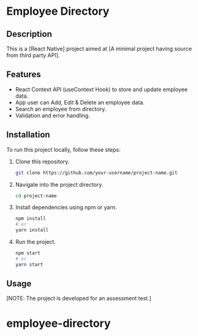 # Employee Directory

## Description
This is a [React Native] project aimed at [A minimal project having source from third party API]. 

## Features
- React Context API (useContext Hook) to store and update employee data.
- App user can Add, Edit & Delete an employee data.
- Search an employee from directory.
- Validation and error handling.

## Installation
To run this project locally, follow these steps:

1. Clone this repository.
   ```bash
   git clone https://github.com/your-username/project-name.git
   ```

2. Navigate into the project directory.
   ```bash
   cd project-name
   ```

3. Install dependencies using npm or yarn.
   ```bash
   npm install
   # or
   yarn install
   ```

4. Run the project.
   ```bash
   npm start
   # or
   yarn start
   ```

## Usage
[NOTE: The project is developed for an assessment test.]

# employee-directory
